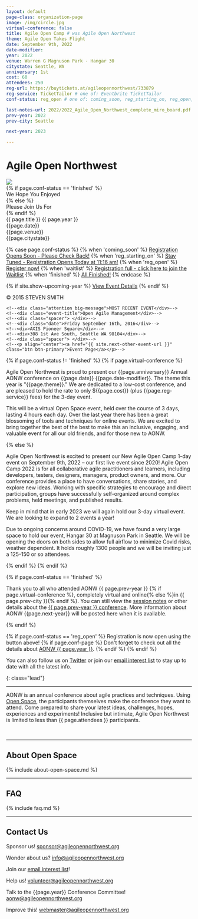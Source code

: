 ```yaml
---
layout: default
page-class: organization-page
image: /img/circle.jpg
virtual-conference: false
title: Agile Open Camp # was Agile Open Northwest
theme: Agile Open Takes Flight
date: September 9th, 2022
date-modifier: 
year: 2022
venue: Warren G Magnuson Park - Hangar 30
citystate: Seattle, WA
anniversary: 1st
cost: 60
attendees: 250
reg-url: https://buytickets.at/agileopennorthwest/733879
reg-service: TicketTailor # one of: Eventbrite TicketTailor
conf-status: reg_open # one of: coming_soon, reg_starting_on, reg_open, waitlist, finished

last-notes-url: 2022/2022_Agile_Open_Northwest_complete_miro_board.pdf
prev-year: 2022
prev-city: Seattle

next-year: 2023

---
```


<h1 id="about_us">Agile Open Northwest <small></small></h1>

<div class="banner homepage-banner">
  <img src="/img/circle.jpg" class="background"/>
  <div class="darken"></div>
  <div class="words">
  {% if page.conf-status == 'finished' %}
    <div class="attention big-message">We Hope You Enjoyed</div>
  {% else %}
    <div class="attention big-message">Please Join Us For</div>
  {% endif %}
    <div class="event-title">{{ page.title }} {{ page.year }}</div>
    <div class="spacer"> </div>
    <div class="date">{{page.date}}</div>
    <div>{{page.venue}}</div>
    <div>{{page.citystate}}</div>
    <div class="spacer"> </div>

{% case page.conf-status %}
{% when 'coming_soon' %}
<a href="" class="btn btn-primary">Registration Opens Soon - Please Check Back!</a>
{% when 'reg_starting_on' %}
<a href="" target="_blank" class="btn btn-primary">Stay Tuned - Registration Opens Today at 11:16 am!</a>
{% when 'reg_open' %}
<a href="{{ page.reg-url }}" target="_blank" class="btn btn-primary">Register now!</a>
{% when 'waitlist' %}
<a href="{{ page.reg-url }}" target="_blank" class="btn btn-primary">Registration full - click here to join the Waitlist</a>
{% when 'finished' %}
<a href="" class="btn btn-primary">All Finished!</a>
{% endcase %}

   {% if site.show-upcoming-year %}
     <a href="/{{ site.years[0] }}">View Event Details</a>
   {% endif %}
  </div>
  <div class="attribution">&copy; 2015 STEVEN SMITH</div>
</div>

<!--<div class="banner homepage-banner">-->
  <!--<img src="/img/circle.jpg" class="background"/>-->
  <!--<div class="darken"></div>-->
  <!--<div class="words">-->
    <!--<div class="attention big-message">MOST RECENT EVENT</div>-->
    <!--<div class="event-title">Open Agile Management</div>-->
    <!--<div class="spacer"> </div>-->
    <!--<div class="date">Friday September 16th, 2016</div>-->
    <!--<div>AXIS Pioneer Square</div>-->
    <!--<div>308 1st Ave South, Seattle WA 98104</div>-->
    <!--<div class="spacer"> </div>-->
    <!--<p align="center"><a href="{{ site.next-other-event-url }}" class="btn btn-primary">Event Page</a></p>-->
  <!--</div>-->
  <!--<div class="attribution">&copy; 2015 STEVEN SMITH</div>-->
<!--</div>-->

{% if page.conf-status != 'finished' %}
{% if page.virtual-conference %}
<p>Agile Open Northwest is proud to present our {{page.anniversary}} Annual AONW conference 
on {{page.date}} {{page.date-modifier}}<!--at the {{page.venue}} in {{page.citystate}}-->. 
The theme this year is "{{page.theme}}." We are dedicated to a low-cost conference, and are pleased to hold the rate to only 
${{page.cost}} (plus {{page.reg-service}} fees) for the 3-day event. 
</p>
<p>
This will be a virtual Open Space event, held over the course of 3 days, lasting 4 hours each day. Over the last year there has 
been a great blossoming of tools and techniques 
for online events. We are excited to bring together the best of the best to make this an inclusive, engaging, and valuable event 
for all our old friends, and for those new to AONW.
</p>
{% else %}
<p>
Agile Open Northwest is excited to present our New Agile Open Camp 1-day event on September 9th, 2022 – our first live event since 2020! 
Agile Open Camp 2022 is for all collaborative agile practitioners and learners, including developers, testers, designers, managers, 
product owners, and more. Our conference provides a place to have conversations, share stories, and explore new ideas. Working with specific 
strategies to encourage and direct participation, groups have successfully self-organized around complex problems, held meetings, and published 
results. 
</p>
<p>
Keep in mind that in early 2023 we will again hold our 3-day virtual event.  We are looking to expand to 2 events a year!
</p>
<p>
Due to ongoing concerns around COVID-19, we have found a very large space to hold our event, Hangar 30 at Magnuson Park in Seattle.  We will be 
opening the doors on both sides to allow full airflow to minimize Covid risks, weather dependent.    It holds roughly 1300 people and we will be 
inviting just a 125-150 or so attendees.
</p>
{% endif %}
{% endif %}

{% if page.conf-status == 'finished' %}
<p>Thank you to all who attended AONW {{ page.prev-year }}
{% if page.virtual-conference %}, completely virtual and online{% else %}in {{ page.prev-city }}{% endif %}. 
You can still view the <a href="{{ page.last-notes-url }}" target="_blank">session notes</a> or other details 
about the <a href="/{{ page.prev-year }}">{{ page.prev-year }} conference</a>. More information about AONW {{page.next-year}}
will be posted here when it is available.
</p>  
{% endif %}

<p>
{% if page.conf-status == 'reg_open' %}
Registration is now open using the button above! 
{% if page.conf-page %}
Don't forget to check out all the details about <a href="/{{ page.conf-page }}">AONW {{ page.year }}</a>.
{% endif %}
{% endif %}

<!--

Registration will open on this page on 11/16 at 11:16 am.
More information will be available soon. Please check back regularly.

The event is currently sold out, but you can still <a href="{{ page.reg-url }}" target="_blank">join the waitlist</a>. Check out all the details about the {{ page.year }} conference <a href="/{{ page.year }}">here</a>.
-->

</p>

<p>You can also follow us on <a href="http://twitter.com/aonw">Twitter</a> or join our
<a href="mailto:info@AgileOpenNorthwest.org?subject=Please%20add%20me%20to%20the%20AONW%20interest%20list&amp;body=Please%20add%20my%20email%20address%20to%20the%20AONW%20interest%20list!">email interest list</a>
 to stay up to date with all the latest info. 
</p>

<!--<div>
  <p>Our next annual conference will be AONW {{page.year}} in {{page.citystate}}, to be held in February {{page.year}}. Keep
  an eye on this page for further details, or follow us on
  <a href="http://twitter.com/aonw">Twitter</a> or join our
  <a href="mailto:info@AgileOpenNorthwest.org?subject=Please%20add%20me%20to%20the%20AONW%20interest%20list&amp;body=Please%20add%20my%20email%20address%20to%20the%20AONW%20interest%20list!">email interest list</a>
  to stay up to date with all the latest info.
  </p>
</div>-->
{: class="lead"}

---
AONW is an annual conference about agile practices and techniques. Using [Open Space](#about_open_space), the participants themselves
make the conference they want to attend. Come prepared to share your latest ideas, challenges, hopes, experiences and experiments! Inclusive but intimate,
Agile Open Northwest is limited to less than {{ page.attendees }} participants.

<div class="faces-5">
  <img src="/img/faces/a.jpg" alt="" class="face" />
  <img src="/img/faces/b.jpg" alt="" class="face" />
  <img src="/img/faces/c.jpg" alt="" class="face" />
  <img src="/img/faces/d.jpg" alt="" class="face" />
  <img src="/img/faces/e.jpg" alt="" class="face" />
</div>

<!--
----
In addition to hosting our annual February conference about agile practices and techniques, Agile Open Northwest sponsors and hosts other events that
focus on agile topics, use Open Space, and occur in the Northwest United States. As soon as the next one is scheduled we will announce it here,
and on <a href="http://twitter.com/aonw">Twitter</a>.
-->
<!--One of these recently finished! {{ site.last-other-event-fullname }} was 
a one-day event held on Friday, September 16th, 2016 at the AXIS Pioneer Square in Seattle. You can find more details about the event, including the 
session notes, [here]({{ site.last-other-event-url }}). 
-->

<hr class="section"/>
<h2 id="about_open_space">About Open Space</h2>

{% include about-open-space.md %}


<hr class="section"/>
<h2 id="faq">FAQ</h2>

{% include faq.md %}


<hr class="section"/>
<h2 id="contact_us">Contact Us</h2>

Sponsor us!
[sponsor@agileopennorthwest.org](mailto:sponsor@agileopennorthwest.org)

Wonder about us?
[info@agileopennorthwest.org](mailto:info@agileopennorthwest.org)

Join our
[email interest list](mailto:info@AgileOpenNorthwest.org?subject=Please%20add%20me%20to%20the%20AONW%20interest%20list&amp;body=Please%20add%20my%20email%20address%20to%20the%20AONW%20interest%20list%20so%20I%20can%20be%20the%20first%20to%20hear%20the%20details!)!

Help us!
[volunteer@agileopennorthwest.org](mailto:volunteer@agileopennorthwest.org)

Talk to the {{page.year}} Conference Committee!
[aonw@agileopennorthwest.org](mailto:aonw@agileopennorthwest.org)

Improve this!
[webmaster@agileopennorthwest.org](mailto:webmaster@agileopennorthwest.org)
